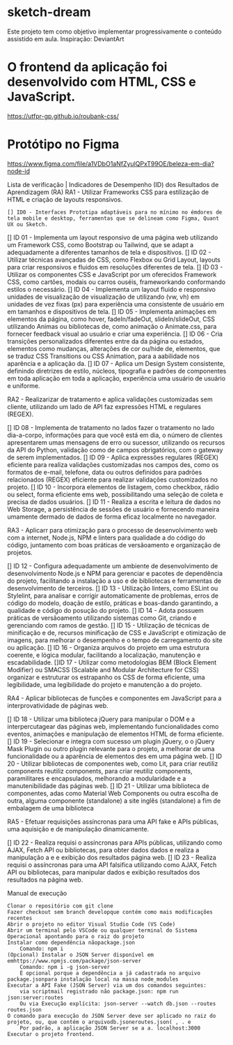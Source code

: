# sketch-dream

Este projeto tem como objetivo implementar progressivamente o conteúdo assistido em aula.
Inspiração: DeviantArt

# O frontend da aplicação foi desenvolvido com HTML, CSS e JavaScript.

https://utfpr-gp.github.io/roubank-css/

# Protótipo no Figma

https://www.figma.com/file/a1VDbO1aNfZyulQPxT99OE/beleza-em-dia?node-id

Lista de verificação | Indicadores de Desempenho (ID) dos Resultados de Aprendizagem (RA)
RA1 - Utilizar Frameworks CSS para estilização de HTML e criação de layouts responsivos.

    [] ID0 - Interfaces Prototipa adaptáveis para no mínimo no émdores de tela mobile e desktop, ferramentas que se delineam como Figma, Quant UX ou Sketch.
[] ID 01 - Implementa um layout responsivo de uma página web utilizando um Framework CSS, como Bootstrap ou Tailwind, que se adapt a adequadamente a diferentes tamanhos de tela e dispositivos.
[] ID 02 - Utilizar técnicas avançadas de CSS, como Flexbox ou Grid Layout, layouts para criar responsivos e fluidos em resoluções diferentes de tela.
[] ID 03 - Utilizar os componentes CSS e JavaScript por um oferecidos Framework CSS, como cartões, modais ou carros ouséis, frameworkando conformando estilos o necessário.
[] ID 04 - Implementa um layout fluido e responsivo unidades de visualização de visualização de utilizando (vw, vh) em unidades de vez fixas (px) para experiência uma consistente de usuário em em tamanhos e dispositivos de tela.
[] ID 05 - Implementa animações em elementos da página, como hover, fadeIn/fadeOut, slideIn/slideOut, CSS utilizando Animas ou bibliotecas de, como animação o Animate.css, para fornecer feedback visual ao usuário e criar uma experiência.
[] ID 06 - Cria transições personalizados diferentes entre da da página ou estados, elementos como mudanças, alterações de cor ou/hide de, elementos, que se traduz CSS Transitions ou CSS Animation, para a aabilidade nos aparência e a aplicação da.
[] ID 07 - Aplica um Design System consistente, definindo diretrizes de estilo, núcleos, tipografia e padrões de componentes em toda aplicação em toda a aplicação, experiência uma usuário de usuário e uniforme.

RA2 - Realizarizar de tratamento e aplica validações customizadas sem cliente, utilizando um lado de API faz expressões HTML e regulares (REGEX).

[] ID 08 - Implementa de tratamento no lados fazer o tratamento no lado dia-a-corpo, informações para que você está em dia, o número de clientes apresentarem umas mensagens de erro ou sucessor, utilizando os recursos da API do Python, validação como de campos obrigatórios, com o gateway de serem implementados.
[] ID 09 - Aplica expressões regulares (REGEX) eficiente para realiza validações customizadas nos campos des, como os formatos de e-mail, telefone, data ou outros definidos para padrões relacionados (REGEX) eficiente para realizar validações customizados no projeto.
[] ID 10 - Incorpora elementos de listagem, como checkbox, rádio ou select, forma eficiente ems web, possibilitando uma seleção de coleta e precisa de dados usuários.
[] ID 11 - Realiza a escrita e leitura de dados no Web Storage, a persistência de sessões de usuário e fornecendo maneira umamente dermado de dados de forma eficaz localmente no navegador.

RA3 - Aplicarr para otimização para o processo de desenvolvimento web com a internet, Node.js, NPM e linters para qualidade a do código do código, juntamento com boas práticas de versãoamento e organização de projetos.

[] ID 12 - Configura adequadamente um ambiente de desenvolvimento de desenvolvimento Node.js e NPM para gerenciar e pacotes de dependência do projeto, facilitando a instalação a uso e de bibliotecas e ferramentas de desenvolvimento de terceiros.
[] ID 13 - Utilização linters, como ESLint ou Stylelint, para analisar e corrigir automaticamente de problemas, erros de código do modelo, doação de estilo, práticas e boas-dando garantindo, a qualidade e código do posução do projeto.
[] ID 14 - Adota possuem práticas de versãoamento utilizando sistemas como Git, criando e gerenciando com ramos de gestão.
[] ID 15 - Utilização de técnicas de minificação e de, recursos minificação de CSS e JavaScript e otimização de imagens, para melhorar o desempenho e o tempo de carregamento do site ou aplicação.
[] ID 16 - Organiza arquivos do projeto em uma estrutura coerente, e lógica modular, facilitando a localização, manutenção e escadabilidade.
[]ID 17 - Utilizar como metodologias BEM (Block Element Modifier) ou SMACSS (Scalable and Modular Architecture for CSS) organizar e estruturar os estrapanho os CSS de forma eficiente, uma legibilidade, uma legibilidade do projeto e manutenção a do projeto.

RA4 - Aplicar bibliotecas de funções e componentes em JavaScript para a interprovatividade de páginas web.

[] ID 18 - Utilizar uma biblioteca jQuery para manipular o DOM e a interpercutagear das páginas web, implementando funcionalidades como eventos, animações e manipulação de elementos HTML de forma eficiente.
[] ID 19 - Selecionar e integra com sucesso um plugin jQuery, o o jQuery Mask Plugin ou outro plugin relevante para o projeto, a melhorar de uma funcionalidade ou a aparência de elementos des em uma página web.
[] ID 20 - Utilizar bibliotecas de componentes web, como Lit, para criar reutiliz components reutiliz components, para criar reutiliz components, paramilitares e encapsulados, melhorando a modularidade e a manutenibilidade das páginas web.
[] ID 21 - Utilizar uma biblioteca de componentes, adas como Material Web Components ou outra escolha de outra, alguma componente (standalone) a site inglês (standalone) a fim de embalagem de uma biblioteca

RA5 - Efetuar requisições assíncronas para uma API fake e APIs públicas, uma aquisição e de manipulação dinamicamente.

[] ID 22 - Realiza requisi o assíncronas para APIs públicas, utilizando como AJAX, Fetch API ou bibliotecas, para obter dados dados e realiza a manipulação a e e exibição dos resultados página web.
[] ID 23 - Realiza requisi o assíncronas para uma API falsifica utilizando como AJAX, Fetch API ou bibliotecas, para manipular dados e exibição resultados dos resultados na página web.

Manual de execução

    Clonar o repositório com git clone
    Fazer checkout sem branch developque contém como mais modificações recentes
    Abrir o projeto no editor Visual Studio Code (VS Code)
    Abrir um terminal pelo VSCode ou qualquer terminal do Sistema Operacional apontando para o raiz do projeto
    Instalar como dependência nãopackage.json
        Comando: npm i
    (Opcional) Instalar o JSON Server disponível em emhttps://www.npmjs.com/package/json-server
        Comando: npm i -g json-server
        É opcional porque a dependência a já cadastrada no arquivo package.jsonpara instalação local na massa node_modules
    Executar a API Fake (JSON Server) via um dos comandos seguintes:
        via scriptmail registrado não package.json: npm run json:server:routes
        Ou via Execução explícita: json-server --watch db.json --routes routes.json
    O comando para execução do JSON Server deve ser aplicado no raiz do projeto, ou, que contém o arquivodb.jsoneroutes.json( , . e
        Por padrão, a aplicação JSON Server se a a. localhost:3000
    Executar o projeto frontend.
